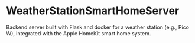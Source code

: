 # WeatherStationSmartHomeServer
Backend server built with Flask and docker for a weather station (e.g., Pico W), integrated with the Apple HomeKit smart home system.
